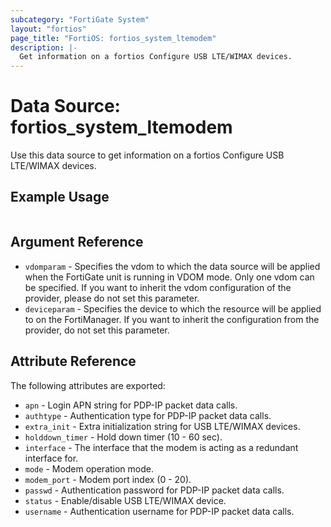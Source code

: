 ```yaml
---
subcategory: "FortiGate System"
layout: "fortios"
page_title: "FortiOS: fortios_system_ltemodem"
description: |-
  Get information on a fortios Configure USB LTE/WIMAX devices.
---
```


# Data Source: fortios_system_ltemodem
Use this data source to get information on a fortios Configure USB LTE/WIMAX devices.


## Example Usage

```hcl

```

## Argument Reference

* `vdomparam` - Specifies the vdom to which the data source will be applied when the FortiGate unit is running in VDOM mode. Only one vdom can be specified. If you want to inherit the vdom configuration of the provider, please do not set this parameter.
* `deviceparam` - Specifies the device to which the resource will be applied to on the FortiManager. If you want to inherit the configuration from the provider, do not set this parameter.

## Attribute Reference

The following attributes are exported:

* `apn` - Login APN string for PDP-IP packet data calls.
* `authtype` - Authentication type for PDP-IP packet data calls.
* `extra_init` - Extra initialization string for USB LTE/WIMAX devices.
* `holddown_timer` - Hold down timer (10 - 60 sec).
* `interface` - The interface that the modem is acting as a redundant interface for.
* `mode` - Modem operation mode.
* `modem_port` - Modem port index (0 - 20).
* `passwd` - Authentication password for PDP-IP packet data calls.
* `status` - Enable/disable USB LTE/WIMAX device.
* `username` - Authentication username for PDP-IP packet data calls.
